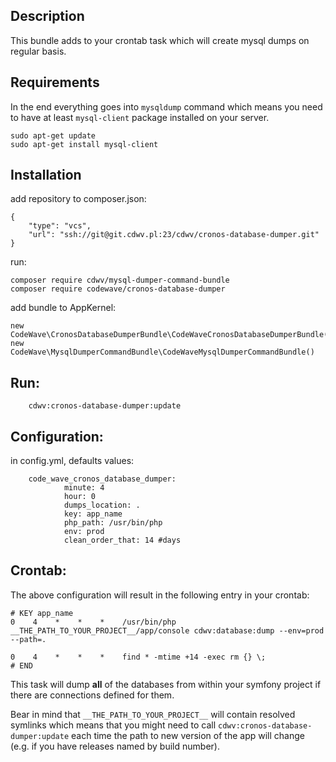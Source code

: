 Description
------------
This bundle adds to your crontab task which will create mysql dumps on regular basis.

Requirements
------------
In the end everything goes into `mysqldump` command which means you need to have at least 
`mysql-client` package installed on your server. 

```
sudo apt-get update
sudo apt-get install mysql-client
```

Installation
------------
add repository to composer.json:

```
{
    "type": "vcs",
    "url": "ssh://git@git.cdwv.pl:23/cdwv/cronos-database-dumper.git"
}
```
run:
```
composer require cdwv/mysql-dumper-command-bundle
composer require codewave/cronos-database-dumper
```

add bundle to AppKernel:
```
new CodeWave\CronosDatabaseDumperBundle\CodeWaveCronosDatabaseDumperBundle(),
new CodeWave\MysqlDumperCommandBundle\CodeWaveMysqlDumperCommandBundle()
```

Run:
------------

```
    cdwv:cronos-database-dumper:update
```

Configuration:
------------
in config.yml, defaults values:
```
    code_wave_cronos_database_dumper:
            minute: 4
            hour: 0
            dumps_location: .
            key: app_name
            php_path: /usr/bin/php
            env: prod 
            clean_order_that: 14 #days
```

Crontab:
------------

The above configuration will result in the following entry in your crontab:
```text
# KEY app_name
0    4    *    *    *    /usr/bin/php __THE_PATH_TO_YOUR_PROJECT__/app/console cdwv:database:dump --env=prod --path=.

0    4    *    *    *    find * -mtime +14 -exec rm {} \;
# END
```

This task will dump **all** of the databases from within your symfony project if there are connections defined for them.

Bear in mind that `__THE_PATH_TO_YOUR_PROJECT__` will contain resolved symlinks which means that you might need to call
`cdwv:cronos-database-dumper:update` each time the path to new version of the app will change 
(e.g. if you have releases named by build number).
